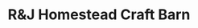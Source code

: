 ---
title: "R&J Homestead Craft Barn"
url: /hopewell-cape/randj-homestead-craft-barn/
shop: gift
---